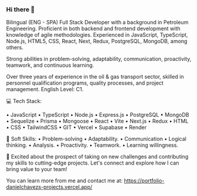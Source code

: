 ### Hi there 👋

Bilingual (ENG - SPA) Full Stack Developer with a background in Petroleum Engineering. Proficient in both backend and frontend development with knowledge of agile methodologies. Experienced in JavaScript, TypeScript, Node.js, HTML5, CSS, React, Next, Redux, PostgreSQL, MongoDB, among others.

Strong abilities in problem-solving, adaptability, communication, proactivity, teamwork, and continuous learning.

Over three years of experience in the oil & gas transport sector, skilled in personnel qualification programs, quality processes, and project management. English Level: C1.

💻 Tech Stack:

• JavaScript
• TypeScript
• Node.js
• Express.js
• PostgreSQL
• MongoDB
• Sequelize
• Prisma
• Mongoose
• React
• Vite
• Next.js
• Redux
• HTML
• CSS
• TailwindCSS
• GIT
• Vercel
• Supabase
• Render


🧽 Soft Skills:
• Problem-solving
• Adaptability.
• Communication
• Logical thinking.
• Analysis.
• Proactivity.
• Teamwork.
• Learning willingness.

🚀 Excited about the prospect of taking on new challenges and contributing my skills to cutting-edge projects. Let's connect and explore how I can bring value to your team!

You can learn more from me and contact me at: https://portfolio-danielchavezs-projects.vercel.app/ 
<!--
**danielchavezs/danielchavezs** is a ✨ _special_ ✨ repository because its `README.md` (this file) appears on your GitHub profile.

Here are some ideas to get you started:

- 🔭 I’m currently working on ...
- 🌱 I’m currently learning ...
- 👯 I’m looking to collaborate on ...
- 🤔 I’m looking for help with ...
- 💬 Ask me about ...
- 📫 How to reach me: ...
- 😄 Pronouns: ...
- ⚡ Fun fact: ...
-->
